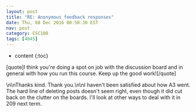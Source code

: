 ```yaml
---
layout: post
title: "RE: Anonymous feedback responses"
date: Thu, 08 Dec 2016 00:50:30 EST
nav: post
category: CSC108
tags: [4045]
---
```


* content
{:toc}

[quote]I think you're doing a spot on job with the discussion board and in general with how you run this course. Keep up the good work![/quote]
<!-- more -->
<p>\n\nThanks kind. Thank you.\n\nI haven't been satisfied about how A3 went. The hard line of deleting posts doesn't seem right, even though it did cut back on the clutter on the boards. I'll look at other ways to deal with it in 209 next term.</p>
